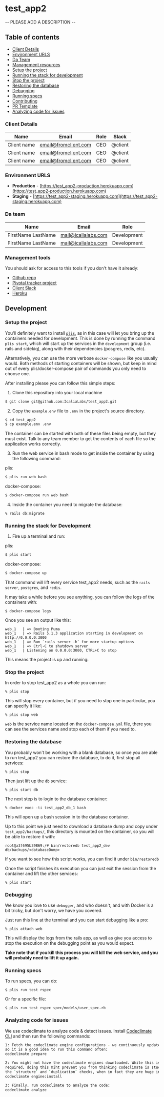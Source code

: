 # test_app2

-- PLEASE ADD A DESCRIPTION --

## Table of contents

* [Client Details](#client-details)
* [Environment URLS](#environment-urls)
* [Da Team](#team)
* [Management resources](#management-resources)
* [Setup the project](#setup-the-project)
* [Running the stack for development](#running-the-stack-for-development)
* [Stop the project](#stop-the-project)
* [Restoring the database](#restoring-the-database)
* [Debugging](#debugging)
* [Running specs](#running-specs)
* [Contributing](CONTRIBUTING.md)
* [PR Template](PULL_REQUEST_TEMPLATE.md)
* [Analyzing code for issues](#analyzing-code)

### Client Details

| Name  | Email | Role | Slack |
| ------------- | ------------- | ------------- | ------------- |
| Client name | email@fromclient.com | CEO | @client |
| Client name | email@fromclient.com | CEO | @client |
| Client name | email@fromclient.com | CEO | @client |


### Environment URLS

* **Production** - [https://test_app2-production.herokuapp.com](https://test_app2-production.herokuapp.com)
* **Staging** - [https://test_app2-staging.herokuapp.com](https://test_app2-staging.herokuapp.com)

### Da team

| Name  | Email | Role |
| ------------- | ------------- | ------------- |
| FirstName LastName | mail@icalialabs.com  | Development |
| FirstName LastName | mail@icalialabs.com  | Development |

### Management tools

You should ask for access to this tools if you don't have it already:

* [Github repo](https://github.com/IcaliaLabs/test_app2)
* [Pivotal tracker project](https://www.pivotaltracker.com/)
* [Client Slack](https://change-me.slack.com/)
* [Heroku](https://heroku.com)

## Development

### Setup the project

You'll definitely want to install [`plis`](https://github.com/IcaliaLabs/plis), as in this case will
let you bring up the containers needed for development. This is done by running the command
`plis start`, which will start up the services in the `development` group (i.e. rails
and sidekiq), along with their dependencies (posgres, redis, etc).

Alternatively, you can use the more verbose `docker-compose` like you usually would. Both
methods of starting containers will be shown, but keep in mind out of
every plis/docker-compose pair of commands you only need to choose one.

After installing please you can follow this simple steps:

1. Clone this repository into your local machine

```bash
$ git clone git@github.com:IcaliaLabs/test_app2.git

```
2. Copy the `example.env` file to `.env` in the project's source directory.

```bash
$ cd test_app2
$ cp example.env .env
```

The container can be started with both of these files being empty, but they must exist.
Talk to any team member to get the contents of each file so the
application works correctly.

3. Run the web service in bash mode to get inside the container by using
   the following command:

plis:

```bash
$ plis run web bash
```

docker-compose:

```bash
$ docker-compose run web bash
```

4. Inside the container you need to migrate the database:

```
% rails db:migrate
```

### Running the stack for Development

1. Fire up a terminal and run:

plis:

```bash
$ plis start
```

docker-compose:

```bash
$ docker-compose up
```

That command will lift every service test_app2 needs, such as the `rails server`, `postgres`, and `redis`.


It may take a while before you see anything, you can follow the logs of the containers with:

```
$ docker-compose logs
```

Once you see an output like this:

```
web_1   | => Booting Puma
web_1   | => Rails 5.1.3 application starting in development on http://0.0.0.0:3000
web_1   | => Run `rails server -h` for more startup options
web_1   | => Ctrl-C to shutdown server
web_1   | Listening on 0.0.0.0:3000, CTRL+C to stop
```

This means the project is up and running.

### Stop the project

In order to stop test_app2 as a whole you can run:

```
% plis stop
```

This will stop every container, but if you need to stop one in particular, you can specify it like:

```
% plis stop web
```

`web` is the service name located on the `docker-compose.yml` file, there you can see the services name and stop each of them if you need to.

### Restoring the database

You probably won't be working with a blank database, so once you are able to run test_app2 you can restore the database, to do it, first stop all services:

```
% plis stop
```

Then just lift up the `db` service:

```
% plis start db
```

The next step is to login to the database container:

```
% docker exec -ti test_app2_db_1 bash
```

This will open up a bash session in to the database container.

Up to this point we just need to download a database dump and copy under `test_app2/backups/`, this directory is mounted on the container, so you will be able to restore it with:

```
root@a3f695b39869:/# bin/restoredb test_app2_dev db/backups/<databaseDump>
```

If you want to see how this script works, you can find it under `bin/restoredb`

Once the script finishes its execution you can just exit the session from the container and lift the other services:

```
% plis start
```

### Debugging

We know you love to use `debugger`, and who doesn't, and with Docker is a bit tricky, but don't worry, we have you covered.

Just run this line at the terminal and you can start debugging like a pro:

```
% plis attach web
```

This will display the logs from the rails app, as well as give you access to stop the execution on the debugging point as you would expect.

**Take note that if you kill this process you will kill the web service, and you will probably need to lift it up again.**

### Running specs

To run specs, you can do:

```
$ plis run test rspec
```

Or for a specific file:

```
$ plis run test rspec spec/models/user_spec.rb
```

### Analyzing code for issues

We use codeclimate to analyze code & detect issues. Install [Codeclimate CLI](https://github.com/codeclimate/codeclimate#packages)
and then run the following commands:

```bash
1: Fetch the codeclimate engine configurations - we continuously update them,
so it is a good idea to run this command often:
codeclimate prepare

2: You might not have the codeclimate engines downloaded. While this is not
required, doing this miht prevent you from thinking codeclimate is stuck on
the `structure` and `duplication` checks, when in fact they are huge images :(
codeclimate engine:install

3: Finally, run codeclimate to analyze the code:
codeclimate analyze
```
